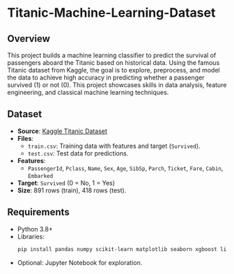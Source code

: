 # Titanic-Machine-Learning-Dataset

## Overview
This project builds a machine learning classifier to predict the survival of passengers aboard the Titanic based on historical data. Using the famous Titanic dataset from Kaggle, the goal is to explore, preprocess, and model the data to achieve high accuracy in predicting whether a passenger survived (1) or not (0). This project showcases skills in data analysis, feature engineering, and classical machine learning techniques.

## Dataset
- **Source**: [Kaggle Titanic Dataset](https://www.kaggle.com/c/titanic/data)
- **Files**:
  - `train.csv`: Training data with features and target (`Survived`).
  - `test.csv`: Test data for predictions.
- **Features**:
  - `PassengerId`, `Pclass`, `Name`, `Sex`, `Age`, `SibSp`, `Parch`, `Ticket`, `Fare`, `Cabin`, `Embarked`
- **Target**: `Survived` (0 = No, 1 = Yes)
- **Size**: 891 rows (train), 418 rows (test).

## Requirements
- Python 3.8+
- Libraries:
  ```bash
  pip install pandas numpy scikit-learn matplotlib seaborn xgboost lightgbm
  ```
- Optional: Jupyter Notebook for exploration.



